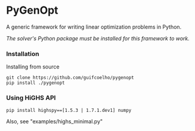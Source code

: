 # PyGenOpt

A generic framework for writing linear optimization problems in Python.

*The solver's Python package must be installed for this framework to work.*

### Installation

Installing from source

```
git clone https://github.com/guifcoelho/pygenopt
pip install ./pygenopt
```

### Using HiGHS API

```
pip install highspy==[1.5.3 | 1.7.1.dev1] numpy
```

Also, see "examples/highs_minimal.py"
